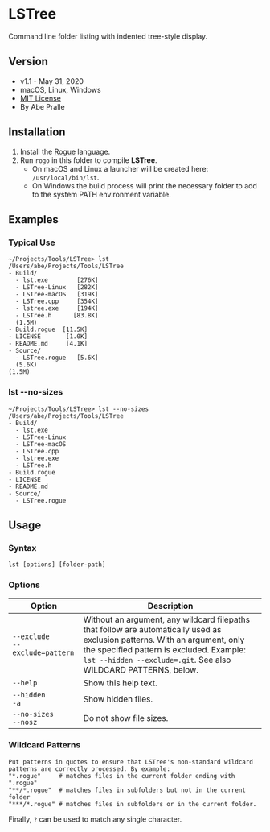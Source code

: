 # LSTree
Command line folder listing with indented tree-style display.

## Version
- v1.1 - May 31, 2020
- macOS, Linux, Windows
- [MIT License](LICENSE)
- By Abe Pralle

## Installation
1. Install the [Rogue](https://github.com/AbePralle/Rogue) language.
2. Run `rogo` in this folder to compile **LSTree**.
    - On macOS and Linux a launcher will be created here: `/usr/local/bin/lst`.
    - On Windows the build process will print the necessary folder to add to the system PATH environment variable.

## Examples

### Typical Use

    ~/Projects/Tools/LSTree> lst
    /Users/abe/Projects/Tools/LSTree
    - Build/
      - lst.exe        [276K]
      - LSTree-Linux   [282K]
      - LSTree-macOS   [319K]
      - LSTree.cpp     [354K]
      - lstree.exe     [194K]
      - LSTree.h      [83.8K]
      (1.5M)
    - Build.rogue  [11.5K]
    - LICENSE       [1.0K]
    - README.md     [4.1K]
    - Source/
      - LSTree.rogue   [5.6K]
      (5.6K)
    (1.5M)

### lst --no-sizes

    ~/Projects/Tools/LSTree> lst --no-sizes
    /Users/abe/Projects/Tools/LSTree
    - Build/
      - lst.exe
      - LSTree-Linux
      - LSTree-macOS
      - LSTree.cpp
      - lstree.exe
      - LSTree.h
    - Build.rogue
    - LICENSE
    - README.md
    - Source/
      - LSTree.rogue

## Usage

### Syntax

    lst [options] [folder-path]

### Options

Option             | Description
-------------------|-------------------------------------
`--exclude`<br>`--exclude=pattern` | Without an argument, any wildcard filepaths that follow are automatically used as exclusion patterns. With an argument, only the specified pattern is excluded. Example: `lst --hidden --exclude=.git`. See also WILDCARD PATTERNS, below.
`--help`                           | Show this help text.
`--hidden`<br>`-a`                 | Show hidden files.
`--no-sizes`<br>`--nosz`           | Do not show file sizes.

### Wildcard Patterns

    Put patterns in quotes to ensure that LSTree's non-standard wildcard patterns are correctly processed. By example:
    "*.rogue"     # matches files in the current folder ending with ".rogue"
    "**/*.rogue"  # matches files in subfolders but not in the current folder
    "***/*.rogue" # matches files in subfolders or in the current folder.

Finally, `?` can be used to match any single character.

